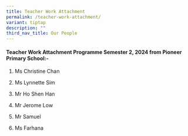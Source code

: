 ```yaml
---
title: Teacher Work Attachment
permalink: /teacher-work-attachment/
variant: tiptap
description: ""
third_nav_title: Our People
---
```

<h4>Teacher Work Attachment Programme Semester 2, 2024 from Pioneer Primary School:-</h4>
<p></p>
<ol data-tight="true" class="tight">
<li>
<p>Ms Christine Chan</p>
</li>
<li>
<p>Ms Lynnette Sim</p>
</li>
<li>
<p>Mr Ho Shen Han</p>
</li>
<li>
<p>Mr Jerome Low</p>
</li>
<li>
<p>Mr Samuel &nbsp;</p>
</li>
<li>
<p>Ms Farhana</p>
<p></p>
</li>
</ol>
<p></p>